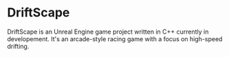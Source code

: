 # DriftScape
DriftScape is an Unreal Engine game project written in C++ currently in developement. It's an arcade-style racing game with a focus on high-speed drifting.
